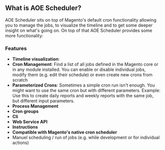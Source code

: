 
## What is AOE Scheduler?

AOE Scheduler sits on top of Magento's default cron functionality allowing you to manage the jobs, to visualize the timeline and to get some deeper insight on what's going on. On top of that AOE Scheduler provides some more functionality:

### Features

- **Timeline visualization**: 
- **Cron Management**: Find a list of all jobs defined in the Magento core or in any module installed. You can enable or disable individual jobs, modify them (e.g. edit their schedule) or even create new crons from scratch
- **Parameterized Crons**: Sometimes a simple cron run isn't enough. You might want to use the same cron but with different parameters. Example: Use this to create daily reports and weekly reports with the same job, but different input parameters.
- **Process Management**
- **Cron groups**
- **Cli**
- **Web Service API**
- **Instructions**
- **Compatible with Magento's native cron scheduler**
- Manuel scheduling / run of jobs (e.g. while development or for individual actions)



